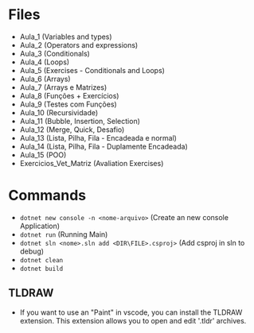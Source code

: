 # Files
- Aula_1 (Variables and types)
- Aula_2 (Operators and expressions)
- Aula_3 (Conditionals)
- Aula_4 (Loops)
- Aula_5 (Exercises - Conditionals and Loops)
- Aula_6 (Arrays)
- Aula_7 (Arrays e Matrizes)
- Aula_8 (Funções + Exercícios)
- Aula_9 (Testes com Funções)
- Aula_10 (Recursividade)
- Aula_11 (Bubble, Insertion, Selection)
- Aula_12 (Merge, Quick, Desafio)
- Aula_13 (Lista, Pilha, Fila - Encadeada e normal)
- Aula_14 (Lista, Pilha, Fila - Duplamente Encadeada)
- Aula_15 (POO)
- Exercicios_Vet_Matriz (Avaliation Exercises)


# Commands
- `dotnet new console -n <nome-arquivo>` (Create an new console Application)
- `dotnet run` (Running Main)
- `dotnet sln <nome>.sln add <DIR\FILE>.csproj>` (Add csproj in sln to debug)
- `dotnet clean`
- `dotnet build`

## TLDRAW
- If you want to use an "Paint" in vscode, you can install the TLDRAW extension. This extension allows you to open and edit '.tldr' archives.

